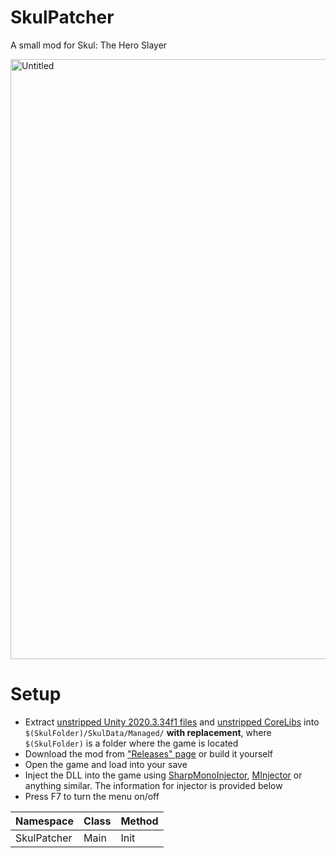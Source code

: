# SkulPatcher
A small mod for Skul: The Hero Slayer

<img width="960" alt="Untitled" src="https://user-images.githubusercontent.com/45824078/217878024-a5992771-40e2-44dd-9aca-251c6b8c9b1e.png">

# Setup
- Extract [unstripped Unity 2020.3.34f1 files](https://unity.bepinex.dev/libraries/2020.3.34.zip) and [unstripped CoreLibs](https://unity.bepinex.dev/corlibs/2020.3.34.zip) into `$(SkulFolder)/SkulData/Managed/` **with replacement**, where `$(SkulFolder)` is a folder where the game is located
- Download the mod from ["Releases" page](https://github.com/limtis0/SkulPatcher/releases) or build it yourself
- Open the game and load into your save
- Inject the DLL into the game using [SharpMonoInjector](https://github.com/warbler/SharpMonoInjector), [MInjector](https://github.com/EquiFox/MInjector) or anything similar. The information for injector is provided below
- Press F7 to turn the menu on/off

| Namespace | Class | Method |
| --------- | ----- | ------ |
| SkulPatcher | Main | Init |
